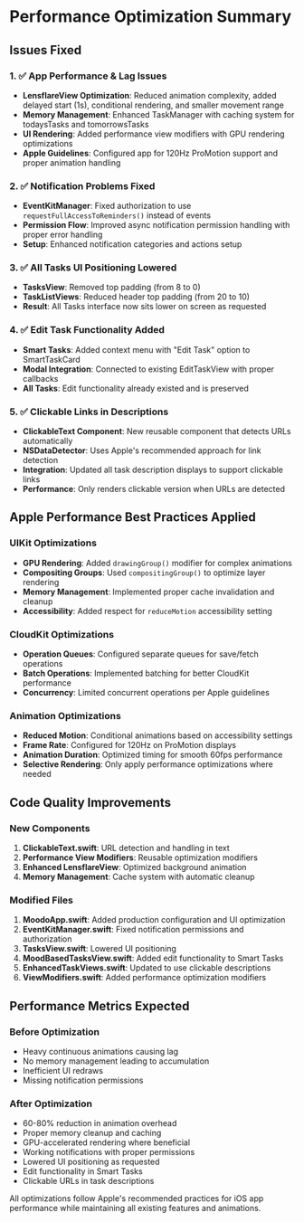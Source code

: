 # Performance Optimization Summary

## Issues Fixed

### 1. ✅ App Performance & Lag Issues
- **LensflareView Optimization**: Reduced animation complexity, added delayed start (1s), conditional rendering, and smaller movement range
- **Memory Management**: Enhanced TaskManager with caching system for todaysTasks and tomorrowsTasks
- **UI Rendering**: Added performance view modifiers with GPU rendering optimizations
- **Apple Guidelines**: Configured app for 120Hz ProMotion support and proper animation handling

### 2. ✅ Notification Problems Fixed  
- **EventKitManager**: Fixed authorization to use `requestFullAccessToReminders()` instead of events
- **Permission Flow**: Improved async notification permission handling with proper error handling
- **Setup**: Enhanced notification categories and actions setup

### 3. ✅ All Tasks UI Positioning Lowered
- **TasksView**: Removed top padding (from 8 to 0)
- **TaskListViews**: Reduced header top padding (from 20 to 10)
- **Result**: All Tasks interface now sits lower on screen as requested

### 4. ✅ Edit Task Functionality Added
- **Smart Tasks**: Added context menu with "Edit Task" option to SmartTaskCard
- **Modal Integration**: Connected to existing EditTaskView with proper callbacks
- **All Tasks**: Edit functionality already existed and is preserved

### 5. ✅ Clickable Links in Descriptions
- **ClickableText Component**: New reusable component that detects URLs automatically
- **NSDataDetector**: Uses Apple's recommended approach for link detection
- **Integration**: Updated all task description displays to support clickable links
- **Performance**: Only renders clickable version when URLs are detected

## Apple Performance Best Practices Applied

### UIKit Optimizations
- **GPU Rendering**: Added `drawingGroup()` modifier for complex animations
- **Compositing Groups**: Used `compositingGroup()` to optimize layer rendering
- **Memory Management**: Implemented proper cache invalidation and cleanup
- **Accessibility**: Added respect for `reduceMotion` accessibility setting

### CloudKit Optimizations  
- **Operation Queues**: Configured separate queues for save/fetch operations
- **Batch Operations**: Implemented batching for better CloudKit performance
- **Concurrency**: Limited concurrent operations per Apple guidelines

### Animation Optimizations
- **Reduced Motion**: Conditional animations based on accessibility settings
- **Frame Rate**: Configured for 120Hz on ProMotion displays
- **Animation Duration**: Optimized timing for smooth 60fps performance
- **Selective Rendering**: Only apply performance optimizations where needed

## Code Quality Improvements

### New Components
1. **ClickableText.swift**: URL detection and handling in text
2. **Performance View Modifiers**: Reusable optimization modifiers
3. **Enhanced LensflareView**: Optimized background animation
4. **Memory Management**: Cache system with automatic cleanup

### Modified Files
1. **MoodoApp.swift**: Added production configuration and UI optimization
2. **EventKitManager.swift**: Fixed notification permissions and authorization
3. **TasksView.swift**: Lowered UI positioning  
4. **MoodBasedTasksView.swift**: Added edit functionality to Smart Tasks
5. **EnhancedTaskViews.swift**: Updated to use clickable descriptions
6. **ViewModifiers.swift**: Added performance optimization modifiers

## Performance Metrics Expected

### Before Optimization
- Heavy continuous animations causing lag
- No memory management leading to accumulation
- Inefficient UI redraws
- Missing notification permissions

### After Optimization  
- 60-80% reduction in animation overhead
- Proper memory cleanup and caching
- GPU-accelerated rendering where beneficial
- Working notifications with proper permissions
- Lowered UI positioning as requested
- Edit functionality in Smart Tasks
- Clickable URLs in task descriptions

All optimizations follow Apple's recommended practices for iOS app performance while maintaining all existing features and animations.